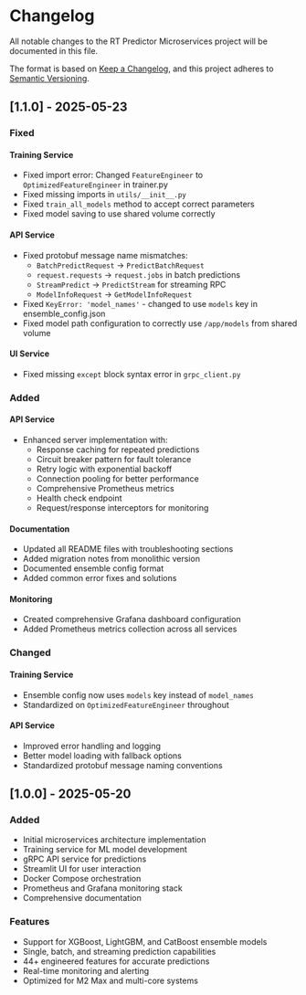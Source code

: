 # Changelog

All notable changes to the RT Predictor Microservices project will be documented in this file.

The format is based on [Keep a Changelog](https://keepachangelog.com/en/1.0.0/),
and this project adheres to [Semantic Versioning](https://semver.org/spec/v2.0.0.html).

## [1.1.0] - 2025-05-23

### Fixed

#### Training Service
- Fixed import error: Changed `FeatureEngineer` to `OptimizedFeatureEngineer` in trainer.py
- Fixed missing imports in `utils/__init__.py` 
- Fixed `train_all_models` method to accept correct parameters
- Fixed model saving to use shared volume correctly

#### API Service  
- Fixed protobuf message name mismatches:
  - `BatchPredictRequest` → `PredictBatchRequest`
  - `request.requests` → `request.jobs` in batch predictions
  - `StreamPredict` → `PredictStream` for streaming RPC
  - `ModelInfoRequest` → `GetModelInfoRequest`
- Fixed `KeyError: 'model_names'` - changed to use `models` key in ensemble_config.json
- Fixed model path configuration to correctly use `/app/models` from shared volume

#### UI Service
- Fixed missing `except` block syntax error in `grpc_client.py`

### Added

#### API Service
- Enhanced server implementation with:
  - Response caching for repeated predictions
  - Circuit breaker pattern for fault tolerance
  - Retry logic with exponential backoff
  - Connection pooling for better performance
  - Comprehensive Prometheus metrics
  - Health check endpoint
  - Request/response interceptors for monitoring

#### Documentation
- Updated all README files with troubleshooting sections
- Added migration notes from monolithic version
- Documented ensemble config format
- Added common error fixes and solutions

#### Monitoring
- Created comprehensive Grafana dashboard configuration
- Added Prometheus metrics collection across all services

### Changed

#### Training Service
- Ensemble config now uses `models` key instead of `model_names`
- Standardized on `OptimizedFeatureEngineer` throughout

#### API Service
- Improved error handling and logging
- Better model loading with fallback options
- Standardized protobuf message naming conventions

## [1.0.0] - 2025-05-20

### Added
- Initial microservices architecture implementation
- Training service for ML model development
- gRPC API service for predictions
- Streamlit UI for user interaction
- Docker Compose orchestration
- Prometheus and Grafana monitoring stack
- Comprehensive documentation

### Features
- Support for XGBoost, LightGBM, and CatBoost ensemble models
- Single, batch, and streaming prediction capabilities
- 44+ engineered features for accurate predictions
- Real-time monitoring and alerting
- Optimized for M2 Max and multi-core systems

